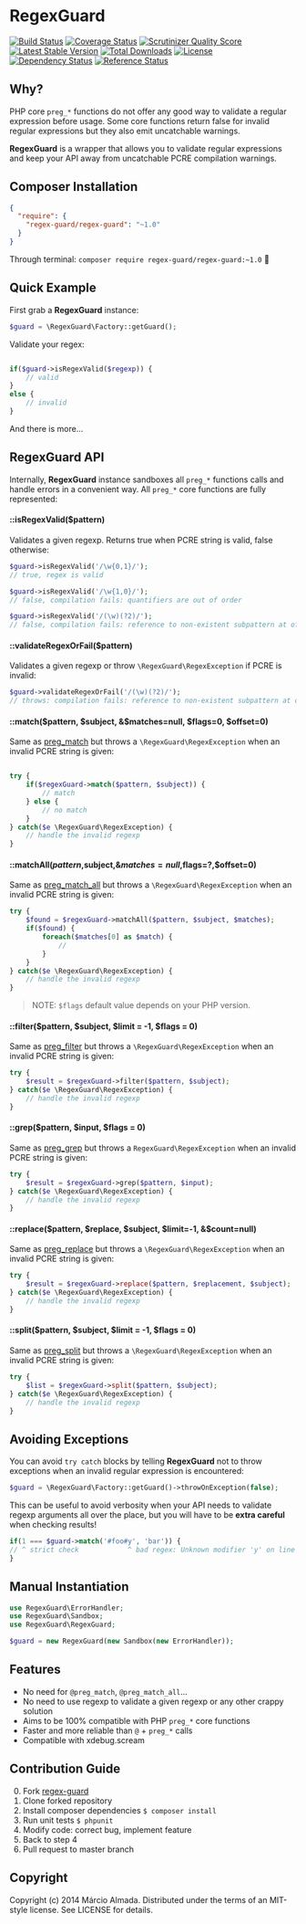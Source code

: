 RegexGuard
============

[![Build Status][t-badge]][t-link]
[![Coverage Status][c-badge]][c-link]
[![Scrutinizer Quality Score][s-badge]][s-link]
[![Latest Stable Version][v-badge]][p-link]
[![Total Downloads][d-badge]][p-link]
[![License][l-badge]][p-link]
[![Dependency Status](https://www.versioneye.com/php/regex-guard:regex-guard/1.0.0/badge.svg)](https://www.versioneye.com/php/regex-guard:regex-guard/1.0.0)
[![Reference Status](https://www.versioneye.com/php/regex-guard:regex-guard/reference_badge.svg)](https://www.versioneye.com/php/regex-guard:regex-guard/references)

## Why?

PHP core `preg_*` functions do not offer any good way to validate a regular expression before usage. Some core functions return false for invalid regular expressions but they also emit uncatchable warnings.

**RegexGuard** is a wrapper that allows you to validate regular expressions and keep your API away from uncatchable PCRE compilation warnings.

## Composer Installation

```json
{
  "require": {
    "regex-guard/regex-guard": "~1.0"
  }
}
```

Through terminal: `composer require regex-guard/regex-guard:~1.0` :8ball:

## Quick Example

First grab a **RegexGuard** instance:

```php
$guard = \RegexGuard\Factory::getGuard();
```

Validate your regex:

```php

if($guard->isRegexValid($regexp)) {
    // valid
}
else {
    // invalid
}
```

And there is more...

## RegexGuard API

Internally, **RegexGuard** instance sandboxes all `preg_*` functions calls and handle errors in a convenient way.
All `preg_*` core functions are fully represented:

#### ::isRegexValid($pattern)

Validates a given regexp. Returns true when PCRE string is valid, false otherwise:

```php
$guard->isRegexValid('/\w{0,1}/');
// true, regex is valid

$guard->isRegexValid('/\w{1,0}/');
// false, compilation fails: quantifiers are out of order

$guard->isRegexValid('/(\w)(?2)/');
// false, compilation fails: reference to non-existent subpattern at offset 7
```

#### ::validateRegexOrFail($pattern)

Validates a given regexp or throw `\RegexGuard\RegexException` if PCRE is invalid:

```php
$guard->validateRegexOrFail('/(\w)(?2)/');
// throws: compilation fails: reference to non-existent subpattern at offset 7
```

#### ::match($pattern, $subject, &$matches=null, $flags=0, $offset=0)

Same as [preg_match](http://php.net/manual/en/function.preg-match.php) but throws a `\RegexGuard\RegexException` when an invalid PCRE string is given:

```php

try {
    if($regexGuard->match($pattern, $subject)) {
        // match
    } else {
        // no match
    }
} catch($e \RegexGuard\RegexException) {
    // handle the invalid regexp
}
```

#### ::matchAll($pattern,$subject,&$matches=null,$flags=?,$offset=0)

Same as [preg_match_all](http://php.net/manual/en/function.preg-match-all.php) but throws a `\RegexGuard\RegexException` when an invalid PCRE string is given:

```php
try {
    $found = $regexGuard->matchAll($pattern, $subject, $matches);
    if($found) {
        foreach($matches[0] as $match) {
            //
        }
    }
} catch($e \RegexGuard\RegexException) {
    // handle the invalid regexp
}
```

> NOTE: `$flags` default value depends on your PHP version.

#### ::filter($pattern, $subject, $limit = -1, $flags = 0)

Same as [preg_filter](http://php.net/manual/en/function.preg-filter.php) but throws a `\RegexGuard\RegexException` when an invalid PCRE string is given:

```php
try {
    $result = $regexGuard->filter($pattern, $subject);
} catch($e \RegexGuard\RegexException) {
    // handle the invalid regexp
}
```

#### ::grep($pattern, $input, $flags = 0)

Same as [preg_grep](http://php.net/manual/en/function.preg-grep.php) but throws a `RegexGuard\RegexException` when an invalid PCRE string is given:

```php
try {
    $result = $regexGuard->grep($pattern, $input);
} catch($e \RegexGuard\RegexException) {
    // handle the invalid regexp
}
```

#### ::replace($pattern, $replace, $subject, $limit=-1, &$count=null)

Same as [preg_replace](http://php.net/manual/en/function.preg-replace.php) but throws a `\RegexGuard\RegexException` when an invalid PCRE string is given:

```php
try {
    $result = $regexGuard->replace($pattern, $replacement, $subject);
} catch($e \RegexGuard\RegexException) {
    // handle the invalid regexp
}
```

#### ::split($pattern, $subject, $limit = -1, $flags = 0)

Same as [preg_split](http://php.net/manual/en/function.preg-split.php) but throws a `\RegexGuard\RegexException` when an invalid PCRE string is given:

```php
try {
    $list = $regexGuard->split($pattern, $subject);
} catch($e \RegexGuard\RegexException) {
    // handle the invalid regexp
}
```

## Avoiding Exceptions

You can avoid `try catch` blocks by telling **RegexGuard** not to throw exceptions when an invalid regular expression is encountered:

```php
$guard = \RegexGuard\Factory::getGuard()->throwOnException(false);
```

This can be useful to avoid verbosity when your API needs to validate regexp arguments all over the place,
but you will have to be **extra careful** when checking results!

```php                        
if(1 === $guard->match('#foo#y', 'bar')) {
// ^ strict check            ^ bad regex: Unknown modifier 'y' on line 1
}
```

## Manual Instantiation

```php
use RegexGuard\ErrorHandler;
use RegexGuard\Sandbox;
use RegexGuard\RegexGuard;

$guard = new RegexGuard(new Sandbox(new ErrorHandler));
``` 

## Features

- No need for `@preg_match`, `@preg_match_all`... 
- No need to use regexp to validate a given regexp or any other crappy solution
- Aims to be 100% compatible with PHP `preg_*` core functions
- Faster and more reliable than `@` + `preg_*` calls
- Compatible with xdebug.scream

## Contribution Guide
 
0. Fork [regex-guard](https://github.com/marcioAlmada/regex-guard/fork)
0. Clone forked repository
0. Install composer dependencies `$ composer install`
0. Run unit tests `$ phpunit`
0. Modify code: correct bug, implement feature
0. Back to step 4
0. Pull request to master branch

## Copyright

Copyright (c) 2014 Márcio Almada. Distributed under the terms of an MIT-style license. See LICENSE for details.

[t-link]: https://travis-ci.org/marcioAlmada/regex-guard "Travis Build"
[c-link]: https://coveralls.io/r/marcioAlmada/regex-guard?branch=master "Code Coverage"
[s-link]: https://scrutinizer-ci.com/g/marcioAlmada/regex-guard/ "Code Quality"
[p-link]: https://packagist.org/packages/regex-guard/regex-guard "Packagist"

[t-badge]: https://travis-ci.org/marcioAlmada/regex-guard.png?branch=master
[c-badge]: https://coveralls.io/repos/marcioAlmada/regex-guard/badge.png?branch=master
[s-badge]: https://scrutinizer-ci.com/g/marcioAlmada/regex-guard/badges/quality-score.png
[v-badge]: https://poser.pugx.org/regex-guard/regex-guard/v/stable.png
[d-badge]: https://poser.pugx.org/regex-guard/regex-guard/downloads.png
[l-badge]: https://poser.pugx.org/regex-guard/regex-guard/license.png
